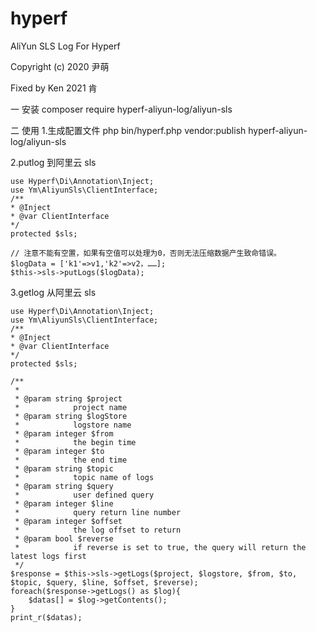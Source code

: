 # hyperf
AliYun SLS Log For Hyperf

Copyright (c) 2020 尹萌

Fixed by Ken 2021 肯


一 安装
composer require hyperf-aliyun-log/aliyun-sls

二 使用
  1.生成配置文件
    php bin/hyperf.php vendor:publish hyperf-aliyun-log/aliyun-sls
  
  2.putlog 到阿里云 sls
  
    use Hyperf\Di\Annotation\Inject;
    use Ym\AliyunSls\ClientInterface;
    /**
    * @Inject
    * @var ClientInterface
    */
    protected $sls;
    
    // 注意不能有空置，如果有空值可以处理为0，否则无法压缩数据产生致命错误。
    $logData = ['k1'=>v1,'k2'=>v2，……];
    $this->sls->putLogs($logData);
    
  3.getlog 从阿里云 sls 
  
    use Hyperf\Di\Annotation\Inject;
    use Ym\AliyunSls\ClientInterface;
    /**
    * @Inject
    * @var ClientInterface
    */
    protected $sls;
    
    /**
     *
     * @param string $project
     *            project name
     * @param string $logStore
     *            logstore name
     * @param integer $from
     *            the begin time
     * @param integer $to
     *            the end time
     * @param string $topic
     *            topic name of logs
     * @param string $query
     *            user defined query
     * @param integer $line
     *            query return line number
     * @param integer $offset
     *            the log offset to return
     * @param bool $reverse
     *            if reverse is set to true, the query will return the latest logs first
     */
    $response = $this->sls->getLogs($project, $logstore, $from, $to, $topic, $query, $line, $offset, $reverse);
    foreach($response->getLogs() as $log){
        $datas[] = $log->getContents();
    }
    print_r($datas);
    
       
       
       

